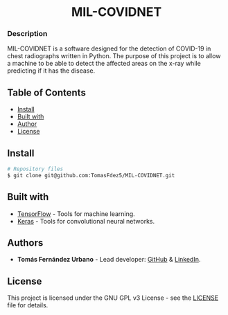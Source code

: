 <h1 align="center">MIL-COVIDNET</h1>

### Description
MIL-COVIDNET is a software designed for the detection of COVID-19 in chest radiographs written in Python. The purpose of this project is to allow a machine to be able to detect the affected areas on the x-ray while predicting if it has the disease.

## Table of Contents
* [Install](#install)
* [Built with](#built-with)
* [Author](#author)
* [License](#license)

## Install
```bash
# Repository files
$ git clone git@github.com:TomasFdez5/MIL-COVIDNET.git
```


## Built with
- [TensorFlow](https://github.com/tensorflow/tensorflow) - Tools for machine learning.
- [Keras](https://github.com/keras-team/keras) - Tools for convolutional neural networks.


## Authors
- **Tomás Fernández Urbano** - Lead developer: [GitHub](https://github.com/TomasFdez5) & [LinkedIn](www.linkedin.com/in/tomasfernandezurbano).

## License
This project is licensed under the GNU GPL v3 License - see the [LICENSE](LICENSE) file for details.
